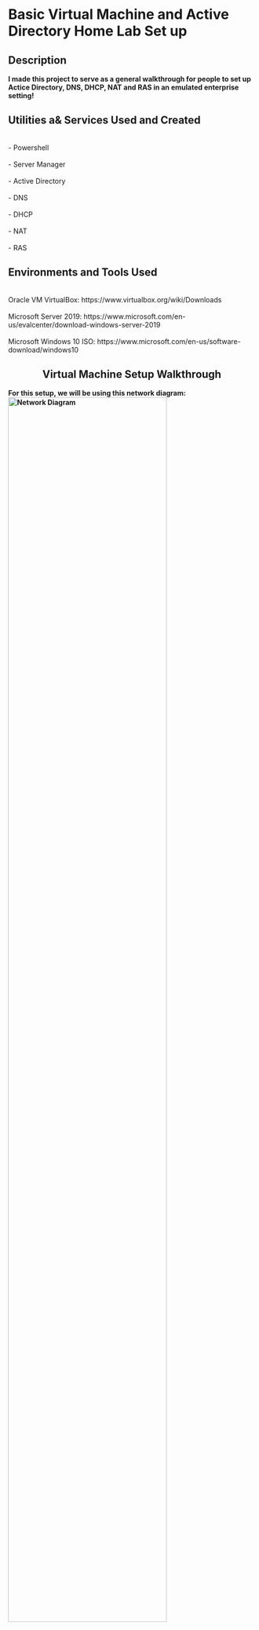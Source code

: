 <h1>Basic Virtual Machine and Active Directory Home Lab Set up</h1>

<h2>Description</h2>
<b>I made this project to serve as a general walkthrough for people to set up Actice Directory, DNS, DHCP, NAT and RAS in an emulated enterprise setting!</b>

<h2>Utilities a& Services Used and Created</h2>
<br>- Powershell</br> 
<br>- Server Manager</br>
<br>- Active Directory</br>
<br>- DNS</br>
<br>- DHCP</br>
<br>- NAT</br>
<br>- RAS</br>

<h2>Environments and Tools Used</h2>
<br>Oracle VM VirtualBox: https://www.virtualbox.org/wiki/Downloads</br>
<br>Microsoft Server 2019: https://www.microsoft.com/en-us/evalcenter/download-windows-server-2019</br>
<br>Microsoft Windows 10 ISO: https://www.microsoft.com/en-us/software-download/windows10</br>

<h2 align="center">Virtual Machine Setup Walkthrough</h2>

<b>For this setup, we will be using this network diagram:<b>
<img src="68747470733a2f2f692e696d6775722e636f6d2f496678766f59532e706e67.png" height="80%" width="80%" alt="Network Diagram"/>

<b>Our first virtual machine will the the Server. It will house two network adapters, one for connecting to the outside interent and the other for conenction to the virtual box's private network that the clients will connect to. Note that the external network will gain automatic addressing from our home network but we will need to assign an IP address to the internal network which we'll take care of shortly. Once having done so, we will install services such as Active Directory, DNS, DHCP, etc. and then lastly configure the Windows 10 client image to connect to the server image!</b>

<b>and utilizing VMware to create virtual setup of a Windows Server 2019 connecting to and managing a Windows 10 client. To start, download the Oracle VM VirtualBox, Microsoft Server 2019 ISO, and Microsoft Windows 10 ISO from the links under "Environments and Tools Used</b>.
 

<br>Note: to obtain the Windows 10 ISO file, it's usually a little trickier than simply downloading it. You must first download the Windows 10 Media Creation Tool from the provided link (often called: "MediaCreationTool22H2.exe"). 

<img src="2.png" width="70%" height="70%" alt=Download Page>
</br>
<img src="1.png" width="70%" height="70%" alt=Windows 10 Media Creation Tool>
</br>

<b>After running the Media Creation file, you will be presented with the option to Upgrade your Windows or create an installation media. Click on "create an installation media" option.</b>

<img src="3.png" width="70%" height="70%" alt=ISO file creation>

Then click on "ISO file" to create your Windows 10 ISO image file.

<img src="5.png" width="70%" height="70%" alt=ISO file creation2>

<b>Now you have all your files:</b>

<img src="4.png" width="70%" height="70%" alt=ISO file>
</br>

<b>Once we have installed all the ISO files installed, appointing the Windows 10 ISO to "SeperClientLab" and Windows 2019 Server ISO to "SeperServerLab" it should look a little something like this:<b>

<img src="6.png" width="70%" height="70%" alt=Overall VM setup>

<b>Use the respective ISO files to create the base Server 2019 and Windows 10 virtual machines!</b>

<h2 align="center">Server Configuration Walkthrough</h2>

<b>We'll start off with setting up the Server first. Click on the Server's settings tab and navigate to "Adaptor 2". Click "Enable Network Adapter" and make it attached to the internal network "intnet" as shown below:</b>

<img src="7.png" width="70%" height="70%" alt=Server Configuration>

<b>This creates an internal network to attach to the NAT network that's configured in Adapter 1. Now load the Server ISO image to boot the virtual server!</b>

<img src="8.png" width="70%" height="70%" alt=Booting screen>

<b>First order of business is to set up the internet by configuring the two network adapters. One is for the internal NIC and the other for the external so we'll have to configure them. Navigate to Network Settings and click on "Change adapter options."</b>

<img src="9.png" width="70%" height="70%" alt=Adapter Settings>

<b>Once there, you will have two network options. One will be the external and other for the internal networks but you will have to configure these as such.</b>

<img src="10.jpeg" width="70%" height="70%" alt=Network Connections>

<b>Right click on the network that's assigned to the internal network and click on "Properties." Then double click on "Internet Protocol Version 4 (TCP/IPv4)" to configure it. Based on our Network Diagram, configure the IP address, Subnet mask, and DNS server address.</b>

<img src="11.png" width="70%" height="70%" alt=TCP/IPv4>
<img src="12.png" width="70%" height="70%" alt=Address Configuration>

<b>In this virtual environment, the Domain Controller will act as our default gateway, so we do not need to add a default gateway address. And for the DNS server, I assigned it to a loopback address so that it will ping itself.</b>

<b>For our convenience, we will now rename these networks to Main_Internet and Internal_Internet.<b>

<img src="14.png" width="70%" height="70%" alt=Network Configuration2>

<b>And for further convenience, we can rename our system to something like "DomainControllerName" and then restart.

<img src="15.png" width="70%" height="70%" alt=Renaming>

<br>Once restarted, open Server Manager and click on "Add roles and features"<br>
<img src="13.png" width="70%" height="70%" alt=Active Directory>

and by following this short clip, install the "Active Directory Users and Computers", "DHCP", "DNS", and "Remote Access"!

https://github.com/seperdan/Home-Lab/assets/54723844/8d63997c-72d5-421b-a6a4-d504b36dba4a

<img src="16.png" width="70%" height="70%" alt=INSTALL>

<b>Installing these services will take a few minutes. Once this is done, we we will need to create a Domain to go with the Active Directory Domain Services (AD DS) we just set up.</b>

https://github.com/seperdan/Home-Lab/assets/54723844/7384b2bb-f567-4002-92fe-1c6c85e7644d

<b>Once the installation finishes, the system will restart again and will do some configurations over the next few minutes. Once the system reloads, you might notice that the login name has seen a change:</b>

<img src="17.png" width="70%" height="70%" alt=New Name>

<b>Next, navigate to Active Directory Users and Computers either through using the Windows search. Then right click on your domain, create a new Organizationl Unit (OU), name it something like "_ADMIN", right click on the new OU to create a new user with your credentials. This user will serve as the domain administrator!</b>

https://github.com/seperdan/Home-Lab/assets/54723844/476cb34b-eb85-4b69-a271-e8cd334ba068

<b>Note: You can similarly find Active Directory Users and Computers by clicking on "Tools" and then selecting "Active Directory Users and Computers" on the Server Manager tool like so:</b>
<img src="18.png" width="70%" height="70%" alt=Alternative AD>

<b>Even though we've created our user as the domain administrator, we haven't given it admin premissions yet. We can do this by following these steps:</b>

https://github.com/seperdan/Home-Lab/assets/54723844/5c398a79-3990-4fdc-a5e5-6b3ddd491bdd

<b>After having done so, we can sign out of the built-in admin account and sign into the newly-created domain admin account:</b>

https://github.com/seperdan/Home-Lab/assets/54723844/39a79a87-e9e5-4008-b4a3-c2f95c2d293d

<b>Now in your newly-created local admin account, we use "Tools->Routing and Remote Access" to configure the RAS and NAT to be able to connect to the internet.

https://github.com/seperdan/Home-Lab/assets/54723844/df9e007c-14eb-4c75-bce6-f6d3690ec0e5

<b>*Note: Sometimes the network interface that you need, in this case "Main_Internet" will be greyed out when setting up the Rotuing and Remote Access server. The solution for this is to exit the installation wizard and try again. Make sure to select the main internet network interace instead of the internal internet!</b>

<img src="19.png" width="70%" height="70%" alt=Greyed Out>
<img src="20.png" width="70%" height="70%" alt=Proper Network Interface>

<b>Now you will have this when you navigate to Routing and Remote Access!</b>
<img src="21.png" width="70%" height="70%" alt=Remote Access>

<b>Now it's time to setup the DHCP and its scope!</b>

https://github.com/seperdan/Home-Lab/assets/54723844/6a3c57a5-e39b-4e27-b84c-1782757150a8

<b>The scope I will be creating will give assign IP addresses in the range of 172.16.0.100 to 172.16.0.200. This means that the DHCP will assign 100 different IP addresses. I also set the amount of time the IP addresses can be leased out to 100 days just for convenience as this is only a VM and the lease duration doesn't matter.

<b>After having done so, you may need to authorize and refresh the domain so that the IPv4 checkmark turns green and the scope becomes usable</b>

<img src="22.png" width="70%" height="70%" alt=DHCP>

<b>Now it's time to add some users using a Powershell file that has over a 1000 pre-made randomized users! I am using a script that I was able to find on the internet: https://www.youtube.com/redirect?event=video_description&redir_token=QUFFLUhqbmMycXJONmJJTmRQYzgyTDA5Y2M3Y1BZZnQxQXxBQ3Jtc0trbmYzZEZFcEc2V2IzS1pHN2xXMFdWUDFNWVBwdlVBX1FzNlNLUHMySm8xT01QUWRHbEZuZS1uWDJfYm1wbGlhclBjYTdidExVUGdKclFXSmN0ZW0tSlBGSk5pc2Vmb1dEM3N4YzdZNmFpQ3ZIX0R6Yw&q=https%3A%2F%2Fgithub.com%2Fjoshmadakor1%2FAD_PS%2Farchive%2Frefs%2Fheads%2Fmaster.zip&v=MHsI8hJmggI</b>

<b>The folder will have the following files:</b>

<img src="24.png" width="70%" height="70%" alt=Files>

<b>Once you've downloaded the file, extract it and add your name to the names.txt file</b>

https://github.com/seperdan/Home-Lab/assets/54723844/cdf18e87-915e-4dcd-8936-d1596dc6d071

<img src="23.png" width="70%" height="70%" alt=Names>

<b>It's now time to boot up PowerShell and run some scripts! Run PowerShell ISE via "Run as administrator." Next, run the command "set-execution policy Unrestricted in order to enable the exectuion of all scripts. This is a security feature but we don't need to worry about it since we're in a virtual setting. Next, use the "cd" command to change the directory to where the "1_CREATE_USERS.ps1 file is located and then run the script like so:</b>

https://github.com/seperdan/Home-Lab/assets/54723844/7c7c6d13-0228-4c88-988f-0cb83e43cda7

<b>Once this is completed, we will have about 1000 users and 1 admin account.</b>

<img src="25.png" width="70%" height="70%" alt=All Accounts>

<b>We're now done with configuring our Server lab and now it's time to set up the Windows 10 image (the Client).</b>

<h2 align="center">Client Configuration Walkthrough</h2>

<b>Sign out of the Server computer and click on the "settings tab" of the the Client image on Oracle VirtualBox. Configure the network settings as such for Adapter 1:

<img src="26.png" width="70%" height="70%" alt=Client Internet>

<b>Finally, sign into the Windows 10 client and go on cmd. Use the commands "ipconfig" and "ping {domainname.com}." If you followed every step correctly, you should have the ip address "172.16.0.100" the DNS mask address "255.255.255.0" and the default gateway address "172.16.0.1" all of which we had previously configured in accordance to our original network diagram!</b>

<img src="27.png" width="70%" height="70%" alt=Finale>

<b>Now we have our little Active Directory Domain Services home lab with a server and client to play around with!</b>
